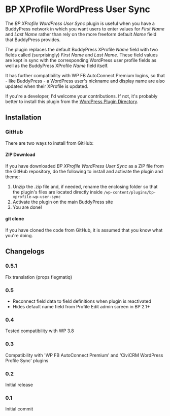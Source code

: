 BP XProfile WordPress User Sync
===============================

The *BP XProfile WordPress User Sync* plugin is useful when you have a BuddyPress network in which you want users to enter values for *First Name* and *Last Name* rather than rely on the more freeform default *Name* field that BuddyPress provides.

The plugin replaces the default BuddyPress XProfile *Name* field with two fields called (surprisingly) *First Name* and *Last Name*. These field values are kept in sync with the corresponding WordPress user profile fields as well as the BuddyPress XProfile *Name* field itself.

It has further compatibility with WP FB AutoConnect Premium logins, so that - like BuddyPress - a WordPress user's nickname and display name are also updated when their XProfile is updated.

If you're a developer, I'd welcome your contributions. If not, it's probably better to install this plugin from the [WordPress Plugin Directory](http://wordpress.org/plugins/bp-xprofile-wp-user-sync/).

## Installation ##

### GitHub ###

There are two ways to install from GitHub:

#### ZIP Download ####

If you have downloaded *BP XProfile WordPress User Sync* as a ZIP file from the GitHub repository, do the following to install and activate the plugin and theme:

1. Unzip the .zip file and, if needed, rename the enclosing folder so that the plugin's files are located directly inside `/wp-content/plugins/bp-xprofile-wp-user-sync`
2. Activate the plugin on the main BuddyPress site
3. You are done!

#### git clone ####

If you have cloned the code from GitHub, it is assumed that you know what you're doing.

## Changelogs ##

### 0.5.1 ###

Fix translation (props flegmatiq)

### 0.5 ###

* Reconnect field data to field definitions when plugin is reactivated
* Hides default name field from Profile Edit admin screen in BP 2.1+

### 0.4 ###

Tested compatibility with WP 3.8

### 0.3 ###

Compatibility with 'WP FB AutoConnect Premium' and 'CiviCRM WordPress Profile Sync' plugins

### 0.2 ###

Initial release

### 0.1 ###

Initial commit